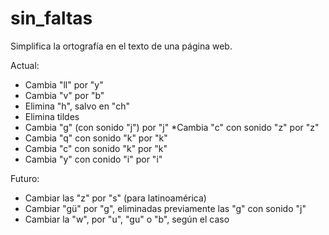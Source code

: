 # sin_faltas
Simplifica la ortografía en el texto de una página web.

Actual:
* Cambia "ll" por "y"
* Cambia "v" por "b"
* Elimina "h", salvo en "ch"
* Elimina tildes
* Cambia "g" (con sonido "j") por "j"
*Cambia "c" con sonido "z" por "z"
* Cambia "q" con sonido "k" por "k"
* Cambia "c" con sonido "k" por "k"
* Cambia "y" con conido "i" por "i"

Futuro:
* Cambiar las "z" por "s" (para latinoamérica)
* Cambiar "gü" por "g", eliminadas previamente las "g" con sonido "j"
* Cambiar la "w", por "u", "gu" o "b", según el caso
